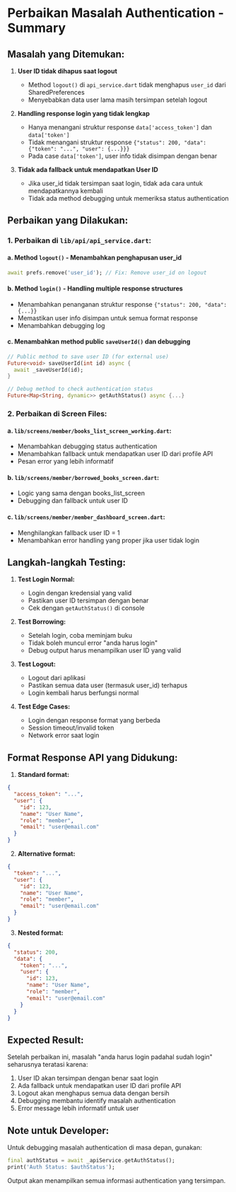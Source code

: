 # Perbaikan Masalah Authentication - Summary

## Masalah yang Ditemukan:

1. **User ID tidak dihapus saat logout**

   - Method `logout()` di `api_service.dart` tidak menghapus `user_id` dari SharedPreferences
   - Menyebabkan data user lama masih tersimpan setelah logout

2. **Handling response login yang tidak lengkap**

   - Hanya menangani struktur response `data['access_token']` dan `data['token']`
   - Tidak menangani struktur response `{"status": 200, "data": {"token": "...", "user": {...}}}`
   - Pada case `data['token']`, user info tidak disimpan dengan benar

3. **Tidak ada fallback untuk mendapatkan User ID**
   - Jika user_id tidak tersimpan saat login, tidak ada cara untuk mendapatkannya kembali
   - Tidak ada method debugging untuk memeriksa status authentication

## Perbaikan yang Dilakukan:

### 1. Perbaikan di `lib/api/api_service.dart`:

#### a. Method `logout()` - Menambahkan penghapusan user_id

```dart
await prefs.remove('user_id'); // Fix: Remove user_id on logout
```

#### b. Method `login()` - Handling multiple response structures

- Menambahkan penanganan struktur response `{"status": 200, "data": {...}}`
- Memastikan user info disimpan untuk semua format response
- Menambahkan debugging log

#### c. Menambahkan method public `saveUserId()` dan debugging

```dart
// Public method to save user ID (for external use)
Future<void> saveUserId(int id) async {
  await _saveUserId(id);
}

// Debug method to check authentication status
Future<Map<String, dynamic>> getAuthStatus() async {...}
```

### 2. Perbaikan di Screen Files:

#### a. `lib/screens/member/books_list_screen_working.dart`:

- Menambahkan debugging status authentication
- Menambahkan fallback untuk mendapatkan user ID dari profile API
- Pesan error yang lebih informatif

#### b. `lib/screens/member/borrowed_books_screen.dart`:

- Logic yang sama dengan books_list_screen
- Debugging dan fallback untuk user ID

#### c. `lib/screens/member/member_dashboard_screen.dart`:

- Menghilangkan fallback user ID = 1
- Menambahkan error handling yang proper jika user tidak login

## Langkah-langkah Testing:

1. **Test Login Normal:**

   - Login dengan kredensial yang valid
   - Pastikan user ID tersimpan dengan benar
   - Cek dengan `getAuthStatus()` di console

2. **Test Borrowing:**

   - Setelah login, coba meminjam buku
   - Tidak boleh muncul error "anda harus login"
   - Debug output harus menampilkan user ID yang valid

3. **Test Logout:**

   - Logout dari aplikasi
   - Pastikan semua data user (termasuk user_id) terhapus
   - Login kembali harus berfungsi normal

4. **Test Edge Cases:**
   - Login dengan response format yang berbeda
   - Session timeout/invalid token
   - Network error saat login

## Format Response API yang Didukung:

1. **Standard format:**

```json
{
  "access_token": "...",
  "user": {
    "id": 123,
    "name": "User Name",
    "role": "member",
    "email": "user@email.com"
  }
}
```

2. **Alternative format:**

```json
{
  "token": "...",
  "user": {
    "id": 123,
    "name": "User Name",
    "role": "member",
    "email": "user@email.com"
  }
}
```

3. **Nested format:**

```json
{
  "status": 200,
  "data": {
    "token": "...",
    "user": {
      "id": 123,
      "name": "User Name",
      "role": "member",
      "email": "user@email.com"
    }
  }
}
```

## Expected Result:

Setelah perbaikan ini, masalah "anda harus login padahal sudah login" seharusnya teratasi karena:

1. User ID akan tersimpan dengan benar saat login
2. Ada fallback untuk mendapatkan user ID dari profile API
3. Logout akan menghapus semua data dengan bersih
4. Debugging membantu identify masalah authentication
5. Error message lebih informatif untuk user

## Note untuk Developer:

Untuk debugging masalah authentication di masa depan, gunakan:

```dart
final authStatus = await _apiService.getAuthStatus();
print('Auth Status: $authStatus');
```

Output akan menampilkan semua informasi authentication yang tersimpan.
